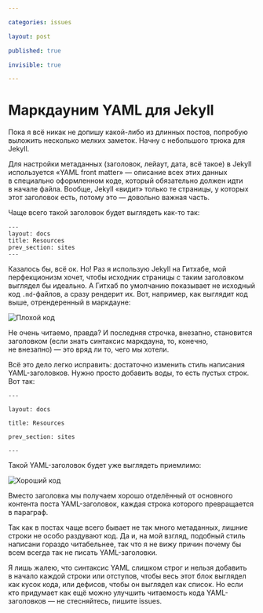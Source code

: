 ```yaml
---

categories: issues

layout: post

published: true

invisible: true

---
```


# Маркдауним YAML для Jekyll

Пока я всё никак не допишу какой-либо из длинных постов, попробую выложить несколько мелких заметок. Начну с небольшого трюка для Jekyll.

Для настройки метаданных (заголовок, лейаут, дата, всё такое) в Jekyll используется «YAML front matter» — описание всех этих данных в специально оформленном коде, который обязательно должен идти в начале файла. Вообще, Jekyll «видит» только те страницы, у которых этот заголовок есть, потому это — довольно важная часть.

Чаще всего такой заголовок будет выглядеть как-то так:

    ---
    layout: docs
    title: Resources
    prev_section: sites
    ---

Казалось бы, всё ок. Но! Раз я использую Jekyll на Гитхабе, мой перфекционизм хочет, чтобы исходник страницы с таким заголовком выглядел бы идеально. А Гитхаб по умолчанию показывает не исходный код `.md`-файлов, а сразу рендерит их. Вот, например, как выглядит код выше, отрендеренный в маркдауне:

![Плохой код][bad]

Не очень читаемо, правда? И последняя строчка, внезапно, становится заголовком (если знать синтаксис маркдауна, то, конечно, не внезапно) — это вряд ли то, чего мы хотели.

Всё это дело легко исправить: достаточно изменить стиль написания YAML-заголовков. Нужно просто добавить воды, то есть пустых строк. Вот так:

    ---
    
    layout: docs
    
    title: Resources
    
    prev_section: sites
    
    ---

Такой YAML-заголовок будет уже выглядеть приемлимо:

![Хороший код][good]

Вместо заголовка мы получаем хорошо отделённый от основного контента поста YAML-заголовок, каждая строка которого превращается в параграф.

Так как в постах чаще всего бывает не так много метаданных, лишние строки не особо раздувают код. Да и, на мой взгляд, подобный стиль написани гораздо читабельнее, так что я не вижу причин почему бы всем всегда так не писать YAML-заголовки.

Я лишь жалею, что синтаксис YAML слишком строг и нельзя добавить в начало каждой строки или отступов, чтобы весь этот блок выглядел как кусок кода, или дефисов, чтобы он выглядел как список. Но если кто придумает как ещё можно улучшить читаемость кода YAML-заголовков — не стесняйтесь, пишите issues.



[bad]: http://img-fotki.yandex.ru/get/6430/1076905.1/0_9789a_239b2fc2_orig.png
[good]: http://img-fotki.yandex.ru/get/5625/1076905.1/0_97899_16bfcbbf_orig.png